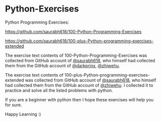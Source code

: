# Python-Exercises
Python Programming Exercises:

https://github.com/saurabh618/100-Python-Programming-Exercises

https://github.com/saurabh618/100-plus-Python-programming-exercises-extended

The exercise text contents of 100-Python-Programming-Exercises was collected from GitHub account of [@saurabh618](https://github.com/saurabh618/100-Python-Programming-Exercises), who himself had collected them from the GitHub account of [@darkprinx](https://github.com/darkprinx/100-plus-Python-programming-exercises-extended), [@zhiwehu](https://github.com/zhiwehu/Python-programming-exercises).

The exercise text contents of 100-plus-Python-programming-exercises-extended was collected from GitHub account of [@saurabh618](https://github.com/saurabh618/100-plus-Python-programming-exercises-extended), who himself had collected them from the GitHub account of [@zhiwehu](https://github.com/zhiwehu/Python-programming-exercises).
I collected it to practice and solve all the listed problems with python. 

If you are a beginner with python then I hope these exercises will help you for sure.

Happy Learning :)
